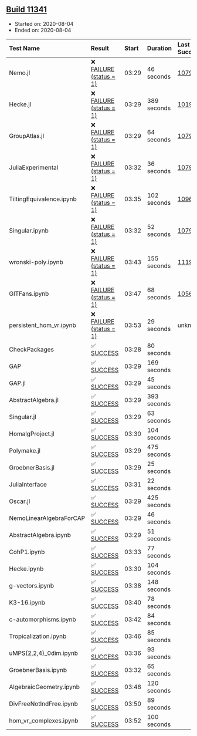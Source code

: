 ## [Build 11341](https://oscarci.mathematik.uni-kl.de/job/oscar/11341/)

* Started on: 2020-08-04
* Ended on: 2020-08-04

| Test Name    | Result | Start | Duration | Last Success | First Failure |
|:-------------|:-------|:------|:---------|:-------------|:--------------|
| Nemo.jl | ❌ [FAILURE (status = 1)](https://oscarci.mathematik.uni-kl.de/job/oscar/11341/artifact/logs/build-11341/Nemo.jl.log) | 03:29 | 46 seconds | [10790](https://oscarci.mathematik.uni-kl.de/job/oscar/10790/) | [10791](https://oscarci.mathematik.uni-kl.de/job/oscar/10791/) |
| Hecke.jl | ❌ [FAILURE (status = 1)](https://oscarci.mathematik.uni-kl.de/job/oscar/11341/artifact/logs/build-11341/Hecke.jl.log) | 03:29 | 389 seconds | [10197](https://oscarci.mathematik.uni-kl.de/job/oscar/10197/) | [10198](https://oscarci.mathematik.uni-kl.de/job/oscar/10198/) |
| GroupAtlas.jl | ❌ [FAILURE (status = 1)](https://oscarci.mathematik.uni-kl.de/job/oscar/11341/artifact/logs/build-11341/GroupAtlas.jl.log) | 03:29 | 64 seconds | [10790](https://oscarci.mathematik.uni-kl.de/job/oscar/10790/) | [10791](https://oscarci.mathematik.uni-kl.de/job/oscar/10791/) |
| JuliaExperimental | ❌ [FAILURE (status = 1)](https://oscarci.mathematik.uni-kl.de/job/oscar/11341/artifact/logs/build-11341/JuliaExperimental.log) | 03:32 | 36 seconds | [10790](https://oscarci.mathematik.uni-kl.de/job/oscar/10790/) | [10791](https://oscarci.mathematik.uni-kl.de/job/oscar/10791/) |
| TiltingEquivalence.ipynb | ❌ [FAILURE (status = 1)](https://oscarci.mathematik.uni-kl.de/job/oscar/11341/artifact/logs/build-11341/TiltingEquivalence.ipynb.log) | 03:35 | 102 seconds | [10962](https://oscarci.mathematik.uni-kl.de/job/oscar/10962/) | [10963](https://oscarci.mathematik.uni-kl.de/job/oscar/10963/) |
| Singular.ipynb | ❌ [FAILURE (status = 1)](https://oscarci.mathematik.uni-kl.de/job/oscar/11341/artifact/logs/build-11341/Singular.ipynb.log) | 03:32 | 52 seconds | [10790](https://oscarci.mathematik.uni-kl.de/job/oscar/10790/) | [10791](https://oscarci.mathematik.uni-kl.de/job/oscar/10791/) |
| wronski-poly.ipynb | ❌ [FAILURE (status = 1)](https://oscarci.mathematik.uni-kl.de/job/oscar/11341/artifact/logs/build-11341/wronski-poly.ipynb.log) | 03:43 | 155 seconds | [11192](https://oscarci.mathematik.uni-kl.de/job/oscar/11192/) | [11193](https://oscarci.mathematik.uni-kl.de/job/oscar/11193/) |
| GITFans.ipynb | ❌ [FAILURE (status = 1)](https://oscarci.mathematik.uni-kl.de/job/oscar/11341/artifact/logs/build-11341/GITFans.ipynb.log) | 03:47 | 68 seconds | [10566](https://oscarci.mathematik.uni-kl.de/job/oscar/10566/) | [10567](https://oscarci.mathematik.uni-kl.de/job/oscar/10567/) |
| persistent_hom_vr.ipynb | ❌ [FAILURE (status = 1)](https://oscarci.mathematik.uni-kl.de/job/oscar/11341/artifact/logs/build-11341/persistent_hom_vr.ipynb.log) | 03:53 | 29 seconds | unknown | unknown |
| CheckPackages | ✅ [SUCCESS](https://oscarci.mathematik.uni-kl.de/job/oscar/11341/artifact/logs/build-11341/CheckPackages.log) | 03:28 | 80 seconds |  |  |
| GAP | ✅ [SUCCESS](https://oscarci.mathematik.uni-kl.de/job/oscar/11341/artifact/logs/build-11341/GAP.log) | 03:29 | 169 seconds |  |  |
| GAP.jl | ✅ [SUCCESS](https://oscarci.mathematik.uni-kl.de/job/oscar/11341/artifact/logs/build-11341/GAP.jl.log) | 03:29 | 45 seconds |  |  |
| AbstractAlgebra.jl | ✅ [SUCCESS](https://oscarci.mathematik.uni-kl.de/job/oscar/11341/artifact/logs/build-11341/AbstractAlgebra.jl.log) | 03:29 | 393 seconds |  |  |
| Singular.jl | ✅ [SUCCESS](https://oscarci.mathematik.uni-kl.de/job/oscar/11341/artifact/logs/build-11341/Singular.jl.log) | 03:29 | 63 seconds |  |  |
| HomalgProject.jl | ✅ [SUCCESS](https://oscarci.mathematik.uni-kl.de/job/oscar/11341/artifact/logs/build-11341/HomalgProject.jl.log) | 03:30 | 104 seconds |  |  |
| Polymake.jl | ✅ [SUCCESS](https://oscarci.mathematik.uni-kl.de/job/oscar/11341/artifact/logs/build-11341/Polymake.jl.log) | 03:29 | 475 seconds |  |  |
| GroebnerBasis.jl | ✅ [SUCCESS](https://oscarci.mathematik.uni-kl.de/job/oscar/11341/artifact/logs/build-11341/GroebnerBasis.jl.log) | 03:29 | 25 seconds |  |  |
| JuliaInterface | ✅ [SUCCESS](https://oscarci.mathematik.uni-kl.de/job/oscar/11341/artifact/logs/build-11341/JuliaInterface.log) | 03:31 | 22 seconds |  |  |
| Oscar.jl | ✅ [SUCCESS](https://oscarci.mathematik.uni-kl.de/job/oscar/11341/artifact/logs/build-11341/Oscar.jl.log) | 03:29 | 425 seconds |  |  |
| NemoLinearAlgebraForCAP | ✅ [SUCCESS](https://oscarci.mathematik.uni-kl.de/job/oscar/11341/artifact/logs/build-11341/NemoLinearAlgebraForCAP.log) | 03:29 | 46 seconds |  |  |
| AbstractAlgebra.ipynb | ✅ [SUCCESS](https://oscarci.mathematik.uni-kl.de/job/oscar/11341/artifact/logs/build-11341/AbstractAlgebra.ipynb.log) | 03:29 | 51 seconds |  |  |
| CohP1.ipynb | ✅ [SUCCESS](https://oscarci.mathematik.uni-kl.de/job/oscar/11341/artifact/logs/build-11341/CohP1.ipynb.log) | 03:33 | 77 seconds |  |  |
| Hecke.ipynb | ✅ [SUCCESS](https://oscarci.mathematik.uni-kl.de/job/oscar/11341/artifact/logs/build-11341/Hecke.ipynb.log) | 03:30 | 104 seconds |  |  |
| g-vectors.ipynb | ✅ [SUCCESS](https://oscarci.mathematik.uni-kl.de/job/oscar/11341/artifact/logs/build-11341/g-vectors.ipynb.log) | 03:38 | 148 seconds |  |  |
| K3-16.ipynb | ✅ [SUCCESS](https://oscarci.mathematik.uni-kl.de/job/oscar/11341/artifact/logs/build-11341/K3-16.ipynb.log) | 03:40 | 78 seconds |  |  |
| c-automorphisms.ipynb | ✅ [SUCCESS](https://oscarci.mathematik.uni-kl.de/job/oscar/11341/artifact/logs/build-11341/c-automorphisms.ipynb.log) | 03:42 | 84 seconds |  |  |
| Tropicalization.ipynb | ✅ [SUCCESS](https://oscarci.mathematik.uni-kl.de/job/oscar/11341/artifact/logs/build-11341/Tropicalization.ipynb.log) | 03:46 | 85 seconds |  |  |
| uMPS(2,2,4)_0dim.ipynb | ✅ [SUCCESS](https://oscarci.mathematik.uni-kl.de/job/oscar/11341/artifact/logs/build-11341/uMPS-2-2-4-_0dim.ipynb.log) | 03:36 | 93 seconds |  |  |
| GroebnerBasis.ipynb | ✅ [SUCCESS](https://oscarci.mathematik.uni-kl.de/job/oscar/11341/artifact/logs/build-11341/GroebnerBasis.ipynb.log) | 03:32 | 65 seconds |  |  |
| AlgebraicGeometry.ipynb | ✅ [SUCCESS](https://oscarci.mathematik.uni-kl.de/job/oscar/11341/artifact/logs/build-11341/AlgebraicGeometry.ipynb.log) | 03:48 | 120 seconds |  |  |
| DivFreeNotIndFree.ipynb | ✅ [SUCCESS](https://oscarci.mathematik.uni-kl.de/job/oscar/11341/artifact/logs/build-11341/DivFreeNotIndFree.ipynb.log) | 03:50 | 89 seconds |  |  |
| hom_vr_complexes.ipynb | ✅ [SUCCESS](https://oscarci.mathematik.uni-kl.de/job/oscar/11341/artifact/logs/build-11341/hom_vr_complexes.ipynb.log) | 03:52 | 100 seconds |  |  |
